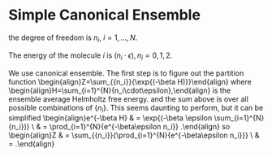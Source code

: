 # Simple Canonical Ensemble

the degree of freedom is ${n_i}$, $i = 1, ..., N.$

The energy of the molecule $i$ is $(n_i\cdot \epsilon), n_i = 0, 1, 2.$

We use canonical ensemble. The first step is to figure out the partition 
function
\begin{align}Z=\sum_{\{n_i\}}{\exp{(-\beta H)}}\end{align}
where \begin{align}H=\sum_{i=1}^{N}{n_i\cdot\epsilon},\end{align}
is the ensemble average Helmholtz free energy. and the sum above is over all 
possible combinations of $\{n_i\}$. This seems daunting to perform, but it can 
be simplified
\begin{align}e^{-\beta H} 
& = \exp{(-\beta \epsilon \sum_{i=1}^{N}{n_i})} \\
& = \prod_{i=1}^{N}{e^{-\beta\epsilon n_i}}
.\end{align}
so
\begin{align}Z
& = \sum_{\{n_i\}}{\prod_{i=1}^{N}{e^{-\beta\epsilon n_i}}} \\
& =  .\end{align}
